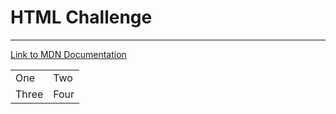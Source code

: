 
<!DOCTYPE html>
<html lang="en" dir="ltr">
  <head>
    <meta charset="utf-8">
    <title>1st-Html</title>
  </head>
  <body>
    <h1>HTML Challenge</h1>
    <hr>
    <a href="https://developer.mozilla.org/en-US/">Link to MDN Documentation</a>
    <table>
      <tr>
        <td>One</td>
        <td>Two</td>
      </tr>
      <tr>
        <td>Three</td>
        <td>Four</td>
      </tr>
    </table>
  </body>
</html>

